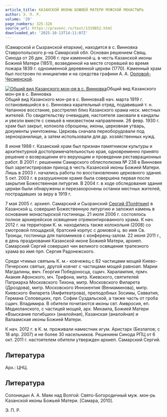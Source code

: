 ```yaml
---
article_title: КАЗАНСКОЙ ИКОНЫ БОЖИЕЙ МАТЕРИ МУЖСКОЙ МОНАСТЫРЬ
author: Э. П. Р.
volume: '29'
page_numbers: 325-326
source_url: https://pravenc.ru/text/1319852.html
downloaded_at: '2025-10-13T14:11:07Z'
---
```


(Самарской и Сызранской епархии), находится в с. Винновка Ставропольского р-на Самарской обл. Основан решением Свящ. Синода от 26 дек. 2006 г. при каменной ц. в честь Казанской иконы Божией Матери (1851), возведенной на месте сгоревшей во время пожара 1839 г. одноименной деревянной церкви (1770). Каменный храм был построен по инициативе и на средства графини А. А. [Орловой-Чесменской](https://pravenc.ru/text/Орлова-Чесменская.html).

[![Общий вид Казанского мон-ря в с. Винновка](https://pravenc.ru/data/2012/09/11/1233263951/i200.jpg "Кликните для увеличения картинки")](https://pravenc.ru/data/2012/09/11/1233263951/i400.jpg)Общий вид Казанского мон-ря в с. Винновка  
Общий вид Казанского мон-ря в с. ВинновкаВ нач. марта 1919 г. остановившийся в с. Винновка карательный отряд, подавивший т. н. Чапанное восстание, расстрелял близ Казанского храма неск. местных жителей. По свидетельству очевидцев, настоятеля заковали в кандалы и увезли вместе с семьей в неизвестном направлении. 26 февр. 1930 г. храм был закрыт, колокола сброшены, иконы, церковная утварь, документы уничтожены. Церковь сначала переоборудовали под зернохранилище, а затем использовали для др. хозяйственных нужд.

8 июня 1988 г. Казанский храм был признан памятником культуры и архитектурной достопримечательностью края, одновременно принято решение о возвращении его верующим и проведении реставрационных работ. В 2001 г. решением Самарского облисполкома № 238 в Винновке был зарегистрирован приход в честь Казанской иконы Божией Матери. Лишь в 2003 г. начались работы по восстановлению церковного здания. 5 окт. 2003 г. в разрушенном храме была совершена первая после закрытия Божественная литургия. В 2004 г. в ходе обследования здания церкви были обнаружены и перезахоронены останки местных жителей, пострадавших за веру в 1919 г.

7 мая 2005 г. архиеп. Самарский и Сызранский [Сергий (Полёткин)](<https://pravenc.ru/text/Сергий (Полёткин).html>) в Казанской ц. совершил Божественную литургию и заложил камень в основание монастырской гостиницы. 21 июля 2006 г. состоялось полное архиерейское освящение отремонтированного храма. К нач. 2012 г. на территории К. м. находились также колокольня (2008) со смотровой площадкой, братский корпус с домовой ц. во имя Св. Троицы, гостиница для паломников с конференц-залом. 22 июня 2011 г., в день празднования Казанской иконе Божией Матери, архиеп. Самарский Сергий совершил чин великого освящения трапезного храма во имя прп. Сергия Радонежского.

Среди чтимых святынь К. м.- ковчежец с 82 частицами мощей Киево-Печерских святых, другой ковчег с частицами мощей равноап. Марии Магдалины, вмч. Георгия Победоносца, сщмч. Харалампия, прмч. Акакия Афонского, мч. Трифона, митр. Киевского, святителей Патриарха Московского Тихона, митр. Московского Филарета (Дроздова), митр. Московского Иннокентия (Вениаминова), митр. Киевского Филарета (Амфитеатрова), преподобных Зосимы, Савватия, Германа Соловецких, прп. Софии Суздальской, а также часть от гроба сщмч. Владимира. В обители почитаются иконы свт. Амвросия, еп. Медиоланского, с частицей мощей, арх. Михаила, Божией Матери «Взыскание погибших» (аналойная), Казанская (аналойная) и Валаамская иконы Божией Матери.

К нач. 2012 г. в К. м. проживали наместник игум. Аристарх (Безлапов; с 18 апр. 2007) и не более 30 насельников. Решением Синода РПЦ от 6 окт. 2011 г. настоятелем обители утвержден архиеп. Самарский Сергий.

## Литература

Арх.: ЦНЦ.

## Литература

Солоницын А. А. Маяк над Волгой: Свято-Богородичный муж. мон-рь Казанской иконы Божьей Матери. [Самара, 2010].

Э. П. Р.
